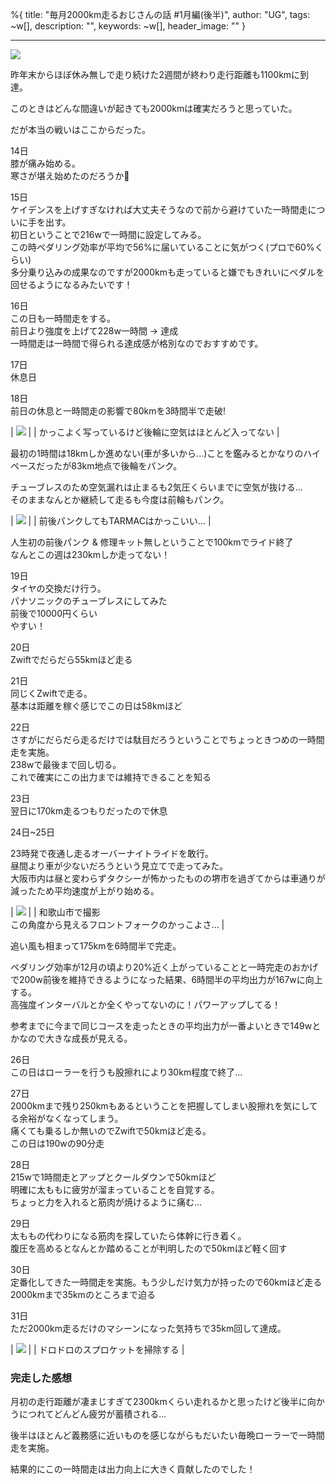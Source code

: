 %{
  title: "毎月2000km走るおじさんの話 #1月編(後半)",
  author: "UG",
  tags: ~w[],
  description: "",
  keywords: ~w[],
  header_image: ""
}

---
[![](https://1.bp.blogspot.com/-HGh5cvbfkeY/Xmz8t1qbUII/AAAAAAAAH1k/ilnDRRQbj_EyP6ppQhFq0w09WCdh4sZdwCK4BGAYYCw/s320/EFFECTS.jpg)](http://1.bp.blogspot.com/-HGh5cvbfkeY/Xmz8t1qbUII/AAAAAAAAH1k/ilnDRRQbj_EyP6ppQhFq0w09WCdh4sZdwCK4BGAYYCw/s1600/EFFECTS.jpg)  
  
  
昨年末からほぼ休み無しで走り続けた2週間が終わり走行距離も1100kmに到達。  
  
このときはどんな間違いが起きても2000kmは確実だろうと思っていた。  
  
だが本当の戦いはここからだった。  
  
  
14日  
膝が痛み始める。  
寒さが堪え始めたのだろうか🤔  
  
  
15日  
ケイデンスを上げすぎなければ大丈夫そうなので前から避けていた一時間走についに手を出す。  
初日ということで216wで一時間に設定してみる。  
この時ペダリング効率が平均で56%に届いていることに気がつく(プロで60%くらい)  
多分乗り込みの成果なのですが2000kmも走っていると嫌でもきれいにペダルを回せるようになるみたいです！  
  
16日  
この日も一時間走をする。  
前日より強度を上げて228w一時間 -\> 達成  
一時間走は一時間で得られる達成感が格別なのでおすすめです。  
  
  
17日  
休息日  
  
  
18日  
前日の休息と一時間走の影響で80kmを3時間半で走破!  

| [![](https://3.bp.blogspot.com/-VEG-FxVvsCM/Xmz_SGWc6hI/AAAAAAAAH10/nQGuZAO7ZBI1RyLNDpOb-PIHJRjoN5o3wCK4BGAYYCw/s320/IMG_20200118_083922.jpg)](http://3.bp.blogspot.com/-VEG-FxVvsCM/Xmz_SGWc6hI/AAAAAAAAH10/nQGuZAO7ZBI1RyLNDpOb-PIHJRjoN5o3wCK4BGAYYCw/s1600/IMG_20200118_083922.jpg) |
| かっこよく写っているけど後輪に空気はほとんど入ってない |

  
最初の1時間は18kmしか進めない(車が多いから...)ことを鑑みるとかなりのハイペースだったが83km地点で後輪をパンク。  
  
チューブレスのため空気漏れは止まるも2気圧くらいまでに空気が抜ける...  
そのままなんとか継続して走るも今度は前輪もパンク。  

| [![](https://4.bp.blogspot.com/-Vfi1qtg6x0w/Xmz_Y1aSGjI/AAAAAAAAH18/7UsiVde-lco9Cno17C7Uzf3mYMx__Yh_ACK4BGAYYCw/s320/IMG_20200118_090027-EFFECTS-EFFECTS.jpg)](http://4.bp.blogspot.com/-Vfi1qtg6x0w/Xmz_Y1aSGjI/AAAAAAAAH18/7UsiVde-lco9Cno17C7Uzf3mYMx__Yh_ACK4BGAYYCw/s1600/IMG_20200118_090027-EFFECTS-EFFECTS.jpg) |
| 前後パンクしてもTARMACはかっこいい... |

  
人生初の前後パンク & 修理キット無しということで100kmでライド終了  
なんとこの週は230kmしか走ってない！  
  
  
19日  
タイヤの交換だけ行う。  
パナソニックのチューブレスにしてみた  
前後で10000円くらい  
やすい！  
  
20日  
Zwiftでだらだら55kmほど走る  
  
21日  
同じくZwiftで走る。  
基本は距離を稼ぐ感じでこの日は58kmほど  
  
22日  
さすがにだらだら走るだけでは駄目だろうということでちょっときつめの一時間走を実施。  
238wで最後まで回し切る。  
これで確実にこの出力までは維持できることを知る  
  
23日  
翌日に170km走るつもりだったので休息  
  
24日~25日  
  
  
23時発で夜通し走るオーバーナイトライドを敢行。  
昼間より車が少ないだろうという見立てで走ってみた。  
大阪市内は昼と変わらずタクシーが怖かったものの堺市を過ぎてからは車通りが減ったため平均速度が上がり始める。  

| [![](https://2.bp.blogspot.com/-MKdCYofOPNo/Xm0A2lBgExI/AAAAAAAAH2M/iTcOmn-63XknWlhUNylAAWKvUUZP3UJOwCK4BGAYYCw/s320/EFFECTS.jpg)](http://2.bp.blogspot.com/-MKdCYofOPNo/Xm0A2lBgExI/AAAAAAAAH2M/iTcOmn-63XknWlhUNylAAWKvUUZP3UJOwCK4BGAYYCw/s1600/EFFECTS.jpg) |
| 和歌山市で撮影  
この角度から見えるフロントフォークのかっこよさ... |

  
追い風も相まって175kmを6時間半で完走。  
  
ペダリング効率が12月の頃より20%近く上がっていることと一時完走のおかげで200w前後を維持できるようになった結果、6時間半の平均出力が167wに向上する。  
高強度インターバルとか全くやってないのに！パワーアップしてる！  
  
参考までに今まで同じコースを走ったときの平均出力が一番よいときで149wとかなので大きな成長が見える。  
  
26日  
この日はローラーを行うも股擦れにより30km程度で終了...  
  
  
27日  
2000kmまで残り250kmもあるということを把握してしまい股擦れを気にしてる余裕がなくなってしまう。  
痛くても乗るしか無いのでZwiftで50kmほど走る。  
この日は190wの90分走  
  
28日  
215wで1時間走とアップとクールダウンで50kmほど  
明確に太ももに疲労が溜まっていることを自覚する。  
ちょっと力を入れると筋肉が焼けるように痛む...  
  
29日  
太ももの代わりになる筋肉を探していたら体幹に行き着く。  
腹圧を高めるとなんとか踏めることが判明したので50kmほど軽く回す  
  
30日  
定番化してきた一時間走を実施。もう少しだけ気力が持ったので60kmほど走る  
2000kmまで35kmのところまで迫る  
  
31日  
ただ2000km走るだけのマシーンになった気持ちで35km回して達成。  
  

| [![](https://1.bp.blogspot.com/-j_d0xc0nN7A/Xm0DGzAaq_I/AAAAAAAAH2Y/F9qPVPIBA_wQH7hks99bggCN3VWLsebRgCK4BGAYYCw/s320/IMG_20200113_170921.jpg)](http://1.bp.blogspot.com/-j_d0xc0nN7A/Xm0DGzAaq_I/AAAAAAAAH2Y/F9qPVPIBA_wQH7hks99bggCN3VWLsebRgCK4BGAYYCw/s1600/IMG_20200113_170921.jpg) |
| ドロドロのスプロケットを掃除する |

  

### 完走した感想

月初の走行距離が凄まじすぎて2300kmくらい走れるかと思ったけど後半に向かうにつれてどんどん疲労が蓄積される...

  

後半はほとんど義務感に近いものを感じながらもだいたい毎晩ローラーで一時間走を実施。

結果的にこの一時間走は出力向上に大きく貢献したのでした！

